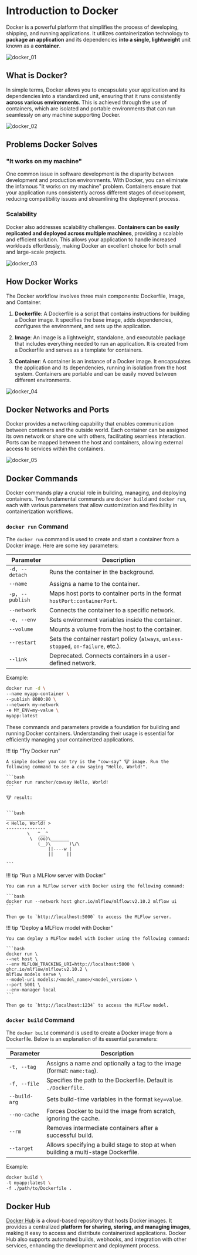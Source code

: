 # Introduction to Docker

Docker is a powerful platform that simplifies the process of developing, shipping, and running applications. It utilizes containerization technology to **package an application** and its dependencies **into a single, lightweight** unit known as a **container**.

![docker_01](../../assets/docker/docker_01.jpg)

## What is Docker?

In simple terms, Docker allows you to encapsulate your application and its dependencies into a standardized unit, ensuring that it runs consistently **across various environments**. This is achieved through the use of containers, which are isolated and portable environments that can run seamlessly on any machine supporting Docker.

![docker_02](../../assets/docker/docker_02.jpg)

## Problems Docker Solves

### "It works on my machine"

One common issue in software development is the disparity between development and production environments. With Docker, you can eliminate the infamous "It works on my machine" problem. Containers ensure that your application runs consistently across different stages of development, reducing compatibility issues and streamlining the deployment process.

### Scalability

Docker also addresses scalability challenges. **Containers can be easily replicated and deployed across multiple machines**, providing a scalable and efficient solution. This allows your application to handle increased workloads effortlessly, making Docker an excellent choice for both small and large-scale projects.

![docker_03](../../assets/docker/docker_03.jpg)

## How Docker Works

The Docker workflow involves three main components: Dockerfile, Image, and Container.

1. **Dockerfile**: A Dockerfile is a script that contains instructions for building a Docker image. It specifies the base image, adds dependencies, configures the environment, and sets up the application.

2. **Image**: An image is a lightweight, standalone, and executable package that includes everything needed to run an application. It is created from a Dockerfile and serves as a template for containers.

3. **Container**: A container is an instance of a Docker image. It encapsulates the application and its dependencies, running in isolation from the host system. Containers are portable and can be easily moved between different environments.

![docker_04](../../assets/docker/docker_04.jpg)

## Docker Networks and Ports

Docker provides a networking capability that enables communication between containers and the outside world. Each container can be assigned its own network or share one with others, facilitating seamless interaction. Ports can be mapped between the host and containers, allowing external access to services within the containers.

![docker_05](../../assets/docker/docker_05.jpg)

## Docker Commands

Docker commands play a crucial role in building, managing, and deploying containers. Two fundamental commands are `docker build` and `docker run`, each with various parameters that allow customization and flexibility in containerization workflows.


### `docker run` Command

The `docker run` command is used to create and start a container from a Docker image. Here are some key parameters:

| Parameter          | Description                                                  |
| ------------------ | ------------------------------------------------------------ |
| `-d, --detach`     | Runs the container in the background.                        |
| `--name`           | Assigns a name to the container.                              |
| `-p, --publish`    | Maps host ports to container ports in the format `hostPort:containerPort`. |
| `--network`        | Connects the container to a specific network.                 |
| `-e, --env`        | Sets environment variables inside the container.             |
| `--volume`         | Mounts a volume from the host to the container.               |
| `--restart`        | Sets the container restart policy (`always`, `unless-stopped`, `on-failure`, etc.). |
| `--link`           | Deprecated. Connects containers in a user-defined network.   |

Example:

```bash
docker run -d \
--name myapp-container \
--publish 8080:80 \
--network my-network 
-e MY_ENV=my-value \
myapp:latest
```

These commands and parameters provide a foundation for building and running Docker containers. Understanding their usage is essential for efficiently managing your containerized applications.

!!! tip "Try Docker run"

    A simple docker you can try is the "cow-say" 🐮 image. Run the following command to see a cow saying "Hello, World!".

    ```bash
    docker run rancher/cowsay Hello, World!
    ```

    🐮 result:


    ```bash
    _______________ 
    < Hello, World! >
    --------------- 
            \   ^__^
             \  (oo)\_______
                (__)\       )\/\
                    ||----w |
                    ||     ||

    ```

!!! tip "Run a MLFlow server with Docker"

    You can run a MLFlow server with Docker using the following command:

    ```bash
    docker run --network host ghcr.io/mlflow/mlflow:v2.10.2 mlflow ui
    ```

    Then go to `http://localhost:5000` to access the MLFlow server.


!!! tip "Deploy a MLFlow model with Docker"

    You can deploy a MLFlow model with Docker using the following command:

    ```bash
    docker run \
    --net host \
    --env MLFLOW_TRACKING_URI=http://localhost:5000 \
    ghcr.io/mlflow/mlflow:v2.10.2 \
    mlflow models serve \
    --model-uri models:/<model_name>/<model_version> \
    --port 5001 \
    --env-manager local
    ```

    Then go to `http://localhost:1234` to access the MLFlow model.

### `docker build` Command

The `docker build` command is used to create a Docker image from a Dockerfile. Below is an explanation of its essential parameters:

| Parameter          | Description                                                  |
| ------------------ | ------------------------------------------------------------ |
| `-t, --tag`        | Assigns a name and optionally a tag to the image (format: `name:tag`). |
| `-f, --file`       | Specifies the path to the Dockerfile. Default is `./Dockerfile`. |
| `--build-arg`      | Sets build-time variables in the format `key=value`.         |
| `--no-cache`       | Forces Docker to build the image from scratch, ignoring the cache. |
| `--rm`             | Removes intermediate containers after a successful build.     |
| `--target`         | Allows specifying a build stage to stop at when building a multi-stage Dockerfile. |

Example:

```bash
docker build \
-t myapp:latest \
-f ./path/to/Dockerfile .
```

## Docker Hub

[Docker Hub](https://hub.docker.com/) is a cloud-based repository that hosts Docker images. It provides a centralized **platform for sharing, storing, and managing images**, making it easy to access and distribute containerized applications. Docker Hub also supports automated builds, webhooks, and integration with other services, enhancing the development and deployment process.

